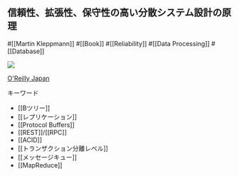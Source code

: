 ## 信頼性、拡張性、保守性の高い分散システム設計の原理

#[[Martin Kleppmann]] #[[Book]] #[[Reliability]] #[[Data Processing]] #[[Database]]

![](https://www.oreilly.co.jp/books/images/picture_large978-4-87311-870-3.jpeg)

[O'Reilly Japan](https://www.oreilly.co.jp/books/9784873118703/)

キーワード
- [[Bツリー]]
- [[レプリケーション]]
- [[Protocol Buffers]]
- [[REST]]/[[RPC]]
- [[ACID]]
- [[トランザクション分離レベル]]
- [[メッセージキュー]]
- [[MapReduce]]